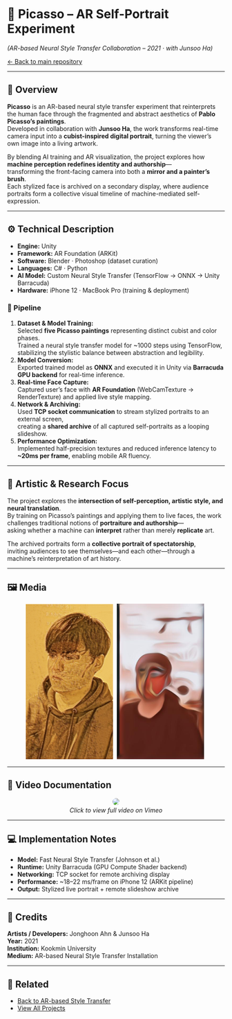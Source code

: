 # 🎨 Picasso – AR Self-Portrait Experiment  
*(AR-based Neural Style Transfer Collaboration – 2021 · with Junsoo Ha)*  

[← Back to main repository](https://github.com/reusahn/Unity-Unreal-Interaction-Research/tree/main)

---

## 🧩 Overview  
**Picasso** is an AR-based neural style transfer experiment that reinterprets the human face through the fragmented and abstract aesthetics of **Pablo Picasso’s paintings**.  
Developed in collaboration with **Junsoo Ha**, the work transforms real-time camera input into a **cubist-inspired digital portrait**, turning the viewer’s own image into a living artwork.  

By blending AI training and AR visualization, the project explores how **machine perception redefines identity and authorship**—  
transforming the front-facing camera into both a **mirror and a painter’s brush**.  
Each stylized face is archived on a secondary display, where audience portraits form a collective visual timeline of machine-mediated self-expression.

---

## ⚙️ Technical Description  
- **Engine:** Unity  
- **Framework:** AR Foundation (ARKit)  
- **Software:** Blender · Photoshop (dataset curation)  
- **Languages:** C# · Python  
- **AI Model:** Custom Neural Style Transfer (TensorFlow → ONNX → Unity Barracuda)  
- **Hardware:** iPhone 12 · MacBook Pro (training & deployment)  

### 🧩 Pipeline  
1. **Dataset & Model Training:**  
   Selected **five Picasso paintings** representing distinct cubist and color phases.  
   Trained a neural style transfer model for ~1000 steps using TensorFlow, stabilizing the stylistic balance between abstraction and legibility.  
2. **Model Conversion:**  
   Exported trained model as **ONNX** and executed it in Unity via **Barracuda GPU backend** for real-time inference.  
3. **Real-time Face Capture:**  
   Captured user’s face with **AR Foundation** (WebCamTexture → RenderTexture) and applied live style mapping.  
4. **Network & Archiving:**  
   Used **TCP socket communication** to stream stylized portraits to an external screen,  
   creating a **shared archive** of all captured self-portraits as a looping slideshow.  
5. **Performance Optimization:**  
   Implemented half-precision textures and reduced inference latency to **~20ms per frame**, enabling mobile AR fluency.  

---

## 🧠 Artistic & Research Focus  
The project explores the **intersection of self-perception, artistic style, and neural translation**.  
By training on Picasso’s paintings and applying them to live faces, the work challenges traditional notions of **portraiture and authorship**—  
asking whether a machine can **interpret** rather than merely **replicate** art.  

The archived portraits form a **collective portrait of spectatorship**,  
inviting audiences to see themselves—and each other—through a machine’s reinterpretation of art history.

---

## 🖼️ Media
<p align="center">
  <img src="./media/Picasso_01.jpg" width="40%" style="margin-right:5px;"/>  
  <img src="./media/Picasso_02.jpg" width="40%" style="margin-right:5px;"/>
</p>

---

## 🎥 Video Documentation
<p align="center">
  <a href="https://vimeo.com/your-video-link-here" target="_blank">
    <img src="./media/Picasso_Thumb.jpg" width="40%" style="border-radius:10px;"/>
  </a>
  <br>
  <em>Click to view full video on Vimeo</em>
</p>

---

## 💻 Implementation Notes  
- **Model:** Fast Neural Style Transfer (Johnson et al.)  
- **Runtime:** Unity Barracuda (GPU Compute Shader backend)  
- **Networking:** TCP socket for remote archiving display  
- **Performance:** ~18–22 ms/frame on iPhone 12 (ARKit pipeline)  
- **Output:** Stylized live portrait + remote slideshow archive  

---

## 👤 Credits  
**Artists / Developers:** Jonghoon Ahn & Junsoo Ha  
**Year:** 2021  
**Institution:** Kookmin University  
**Medium:** AR-based Neural Style Transfer Installation  

---

## 🔗 Related  
- [Back to AR-based Style Transfer](../README.md)  
- [View All Projects](https://github.com/reusahn/Unity-Unreal-Interaction-Research/tree/main)
